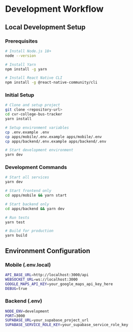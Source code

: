 # Development Workflow

## Local Development Setup

### Prerequisites
```bash
# Install Node.js 18+
node --version

# Install Yarn
npm install -g yarn

# Install React Native CLI
npm install -g @react-native-community/cli
```

### Initial Setup
```bash
# Clone and setup project
git clone <repository-url>
cd cvr-college-bus-tracker
yarn install

# Setup environment variables
cp .env.example .env
cp apps/mobile/.env.example apps/mobile/.env
cp apps/backend/.env.example apps/backend/.env

# Start development environment
yarn dev
```

### Development Commands
```bash
# Start all services
yarn dev

# Start frontend only
cd apps/mobile && yarn start

# Start backend only
cd apps/backend && yarn dev

# Run tests
yarn test

# Build for production
yarn build
```

## Environment Configuration

### Mobile (.env.local)
```bash
API_BASE_URL=http://localhost:3000/api
WEBSOCKET_URL=ws://localhost:3000
GOOGLE_MAPS_API_KEY=your_google_maps_api_key_here
DEBUG=true
```

### Backend (.env)
```bash
NODE_ENV=development
PORT=3000
SUPABASE_URL=your_supabase_project_url
SUPABASE_SERVICE_ROLE_KEY=your_supabase_service_role_key
```
